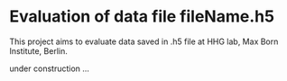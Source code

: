 # Evaluation of data file fileName.h5 
This project aims to evaluate data saved in .h5 file at HHG lab, Max Born Institute, Berlin.

under construction ...
